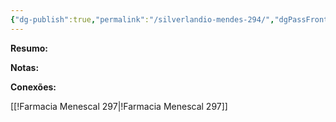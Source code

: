 ```yaml
---
{"dg-publish":true,"permalink":"/silverlandio-mendes-294/","dgPassFrontmatter":true,"created":"2025-07-11T10:50:59.922-03:00","updated":"2025-07-11T10:52:34.314-03:00"}
---
```



**Resumo:**


**Notas:**


**Conexões:**

[[!Farmacia Menescal 297\|!Farmacia Menescal 297]]
